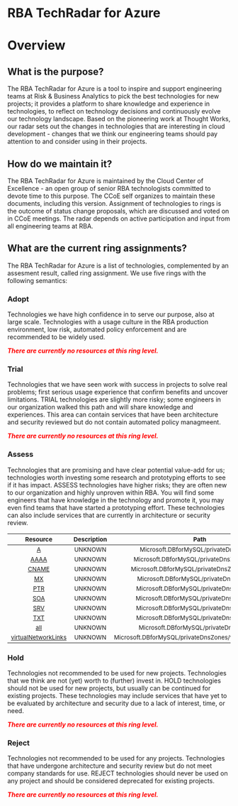 
RBA TechRadar for Azure
=======================

# Overview

## What is the purpose?


The RBA TechRadar for Azure is a tool to inspire and support engineering teams at Risk & Business Analytics to pick the best technologies for new projects; it provides a platform to share knowledge and experience in technologies, to reflect on technology decisions and continuously evolve our technology landscape.  Based on the pioneering work at Thought Works, our radar sets out the changes in technologies that are interesting in cloud development - changes that we think our engineering teams should pay attention to and consider using in their projects.
## How do we maintain it?


The RBA TechRadar for Azure is maintained by the Cloud Center of Excellence - an open group of senior RBA technologists committed to devote time to this purpose.  The CCoE self organizes to maintain these documents, including this version.  Assignment of technologies to rings is the outcome of status change proposals, which are discussed and voted on in CCoE meetings.  The radar depends on active participation and input from all engineering teams at RBA.
## What are the current ring assignments?


The RBA TechRadar for Azure is a list of technologies, complemented by an assesment result, called ring assignment.  We use five rings with the following semantics:
### Adopt


Technologies we have high confidence in to serve our purpose, also at large scale.  Technologies with a usage culture in the RBA production environment, low risk, automated policy enforcement and are recommended to be widely used.  
  
***<font color="red"> There are currently no resources at this ring level. </font>***
### Trial


Technologies that we have seen work with success in projects to solve real problems;  first serious usage experience that confirm benefits and uncover limitations.  TRIAL technologies are slightly more risky; some engineers in our organization walked this path and will share knowledge and experiences.  This area can contain services that have been architecture and security reviewed but do not contain automated policy managmeent.  
  
***<font color="red"> There are currently no resources at this ring level. </font>***
### Assess


Technologies that are promising and have clear potential value-add for us; technologies worth investing some research and prototyping efforts to see if it has impact.  ASSESS technologies have higher risks;  they are often new to our organization and highly unproven within RBA.  You will find some engineers that have knowledge in the technology and promote it, you may even find teams that have started a prototyping effort.  These technologies can also include services that are currently in architecture or security review.  

|<sub>Resource</sub>|<sub>Description</sub>|<sub>Path</sub>|<sub>Status</sub>|
| :---: | :---: | :---: | :---: |
|<sub>[A](https://github.com/openrba/python-azure-techradar/tree/master/Microsoft.DBforMySQL/privateDnsZones/A)</sub>|<sub>UNKNOWN</sub>|<sub>Microsoft.DBforMySQL/privateDnsZones/A</sub>|<sub>ASSESS</sub>|
|<sub>[AAAA](https://github.com/openrba/python-azure-techradar/tree/master/Microsoft.DBforMySQL/privateDnsZones/AAAA)</sub>|<sub>UNKNOWN</sub>|<sub>Microsoft.DBforMySQL/privateDnsZones/AAAA</sub>|<sub>ASSESS</sub>|
|<sub>[CNAME](https://github.com/openrba/python-azure-techradar/tree/master/Microsoft.DBforMySQL/privateDnsZones/CNAME)</sub>|<sub>UNKNOWN</sub>|<sub>Microsoft.DBforMySQL/privateDnsZones/CNAME</sub>|<sub>ASSESS</sub>|
|<sub>[MX](https://github.com/openrba/python-azure-techradar/tree/master/Microsoft.DBforMySQL/privateDnsZones/MX)</sub>|<sub>UNKNOWN</sub>|<sub>Microsoft.DBforMySQL/privateDnsZones/MX</sub>|<sub>ASSESS</sub>|
|<sub>[PTR](https://github.com/openrba/python-azure-techradar/tree/master/Microsoft.DBforMySQL/privateDnsZones/PTR)</sub>|<sub>UNKNOWN</sub>|<sub>Microsoft.DBforMySQL/privateDnsZones/PTR</sub>|<sub>ASSESS</sub>|
|<sub>[SOA](https://github.com/openrba/python-azure-techradar/tree/master/Microsoft.DBforMySQL/privateDnsZones/SOA)</sub>|<sub>UNKNOWN</sub>|<sub>Microsoft.DBforMySQL/privateDnsZones/SOA</sub>|<sub>ASSESS</sub>|
|<sub>[SRV](https://github.com/openrba/python-azure-techradar/tree/master/Microsoft.DBforMySQL/privateDnsZones/SRV)</sub>|<sub>UNKNOWN</sub>|<sub>Microsoft.DBforMySQL/privateDnsZones/SRV</sub>|<sub>ASSESS</sub>|
|<sub>[TXT](https://github.com/openrba/python-azure-techradar/tree/master/Microsoft.DBforMySQL/privateDnsZones/TXT)</sub>|<sub>UNKNOWN</sub>|<sub>Microsoft.DBforMySQL/privateDnsZones/TXT</sub>|<sub>ASSESS</sub>|
|<sub>[all](https://github.com/openrba/python-azure-techradar/tree/master/Microsoft.DBforMySQL/privateDnsZones/all)</sub>|<sub>UNKNOWN</sub>|<sub>Microsoft.DBforMySQL/privateDnsZones/all</sub>|<sub>ASSESS</sub>|
|<sub>[virtualNetworkLinks](https://github.com/openrba/python-azure-techradar/tree/master/Microsoft.DBforMySQL/privateDnsZones/virtualNetworkLinks)</sub>|<sub>UNKNOWN</sub>|<sub>Microsoft.DBforMySQL/privateDnsZones/virtualNetworkLinks</sub>|<sub>ASSESS</sub>|

### Hold


Technologies not recommended to be used for new projects. Technologies that we think are not (yet) worth to (further) invest in.  HOLD technologies should not be used for new projects, but usually can be continued for existing projects.  These technologies may include services that have yet to be evaluated by architecture and security due to a lack of interest, time, or need.  
  
***<font color="red"> There are currently no resources at this ring level. </font>***
### Reject


Technologies not recommended to be used for any projects. Technologies that have undergone architecture and security review but do not meet company standards for use.  REJECT technologies should never be used on any project and should be considered deprecated for existing projects.  
  
***<font color="red"> There are currently no resources at this ring level. </font>***